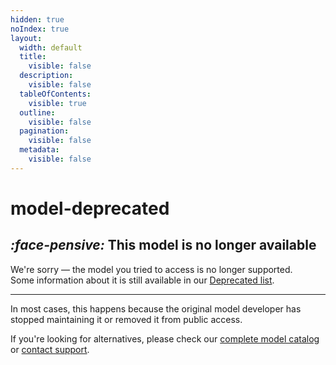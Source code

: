 ```yaml
---
hidden: true
noIndex: true
layout:
  width: default
  title:
    visible: false
  description:
    visible: false
  tableOfContents:
    visible: true
  outline:
    visible: false
  pagination:
    visible: false
  metadata:
    visible: false
---
```


# model-deprecated

## <i class="fa-face-pensive">:face-pensive:</i>   This model is no longer available

We're sorry — the model you tried to access is no longer supported. \
Some information about it is still available in our [Deprecated list](api-references/model-database.md#deprecated-no-longer-supported-models).

***

In most cases, this happens because the original model developer has stopped maintaining it or removed it from public access.

If you're looking for alternatives, please check our [complete model catalog](api-references/model-database.md) or [contact support](https://help.aimlapi.com/).
